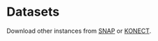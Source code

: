 # Datasets

Download other instances from [SNAP](https://snap.stanford.edu/data/) or [KONECT](https://konect.cc/networks/).
